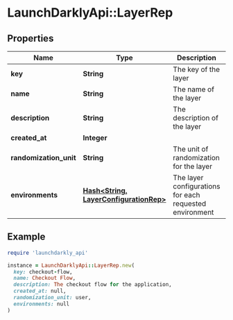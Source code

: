 # LaunchDarklyApi::LayerRep

## Properties

| Name | Type | Description | Notes |
| ---- | ---- | ----------- | ----- |
| **key** | **String** | The key of the layer |  |
| **name** | **String** | The name of the layer |  |
| **description** | **String** | The description of the layer |  |
| **created_at** | **Integer** |  |  |
| **randomization_unit** | **String** | The unit of randomization for the layer | [optional] |
| **environments** | [**Hash&lt;String, LayerConfigurationRep&gt;**](LayerConfigurationRep.md) | The layer configurations for each requested environment | [optional] |

## Example

```ruby
require 'launchdarkly_api'

instance = LaunchDarklyApi::LayerRep.new(
  key: checkout-flow,
  name: Checkout Flow,
  description: The checkout flow for the application,
  created_at: null,
  randomization_unit: user,
  environments: null
)
```

